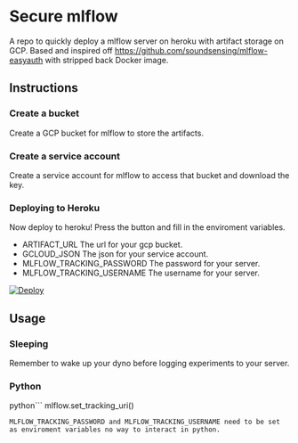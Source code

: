 # Secure mlflow
A repo to quickly deploy a mlflow server on heroku with artifact storage on GCP.
Based and inspired off https://github.com/soundsensing/mlflow-easyauth with stripped back
Docker image.

## Instructions

### Create a bucket
Create a GCP bucket for mlflow to store the artifacts.

### Create a service account
Create a service account for mlflow to access that bucket and download the key.

### Deploying to Heroku

Now deploy to heroku! Press the button and fill in the enviroment variables.

- ARTIFACT_URL
The url for your gcp bucket.
- GCLOUD_JSON
The json for your service account.
- MLFLOW_TRACKING_PASSWORD
The password for your server.
- MLFLOW_TRACKING_USERNAME
The username for your server.


[![Deploy](https://www.herokucdn.com/deploy/button.svg)](https://heroku.com/deploy)

## Usage

### Sleeping
Remember to wake up your dyno before logging experiments to your server.

### Python

python```
mlflow.set_tracking_uri(<your heroku address>)
```
MLFLOW_TRACKING_PASSWORD and MLFLOW_TRACKING_USERNAME need to be set as enviroment variables no way to interact in python.
